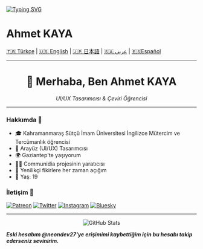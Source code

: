[![Typing SVG](https://readme-typing-svg.herokuapp.com?font=Rubik&size=30&duration=3000&pause=100&color=2E9E19&width=450&lines=Ongoing+Project%3A;communidia.one)](https://git.io/typing-svg)
# Ahmet KAYA

[🇹🇷 Türkçe](./README.md) | [🇺🇸 English](./README.en.md) | [🇯🇵 日本語](./README.jp.md) | [ 🇸🇦 عربي](./README.ar.md) | [🇪🇸Español](./README.es.md)

---

<div align="center">
  <h1>👋 Merhaba, Ben Ahmet KAYA</h1>
  <p><i>UI/UX Tasarımcısı & Çeviri Öğrencisi</i></p>
</div>

---

### Hakkımda 🎯
- 🎓 Kahramanmaraş Sütçü İmam Üniversitesi İngilizce Mütercim ve Tercümanlık öğrencisi
- 🎨 Arayüz (UI/UX) Tasarımcısı
- 🌍 Gaziantep'te yaşıyorum
- 👨‍💻 Communidia projesinin yaratıcısı
- 🔄 Yenilikçi fikirlere her zaman açığım
- 💬 Yaş: 19

### İletişim 🤝
[![Patreon](https://img.shields.io/badge/Patreon-F96854?style=for-the-badge&logo=patreon&logoColor=white)](https://patreon.com/neodev27)
[![Twitter](https://img.shields.io/badge/Twitter-1DA1F2?style=for-the-badge&logo=twitter&logoColor=white)](https://x.com/NeoDev27)
[![Instagram](https://img.shields.io/badge/Instagram-E4405F?style=for-the-badge&logo=instagram&logoColor=white)](https://instagram.com/neodev27)
[![Bluesky](https://img.shields.io/badge/Bluesky-0285FF?style=for-the-badge&logo=bluesky&logoColor=white)](https://bsky.app/profile/neodev27.bsky.social)

---

<div align="center">
  <img src="https://github-readme-stats.vercel.app/api?username=neodev27&show_icons=true&theme=tokyonight" alt="GitHub Stats" />
</div>

***Eski hesabım @neondev27'ye erişimimi kaybettiğim için bu hesabı takip ederseniz sevinirim.***

